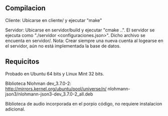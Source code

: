 ## Compilacion

Cliente: Ubicarse en cliente/ y ejecutar "make"

Servidor: Ubicarse en servidor/build y ejecutar "cmake ..". El servidor se ejecuta como "./servidor <configuraciones.json>". Dicho archivo se encuenta en servidor/. Nota: Crear siempre una nueva cuenta al logearse en el servidor, aún no está implementada la base de datos.

## Requicitos

Probado en Ubuntu 64 bits y Linux Mint 32 bits.

Biblioteca Nlohman dev_3.7.0-2: http://mirrors.kernel.org/ubuntu/pool/universe/n/ nlohmann-json3/nlohmann-json3-dev_3.7.0-2_all.deb

Biblioteca de audio incorporada en el porpio código, no requiere instalacion adicional.